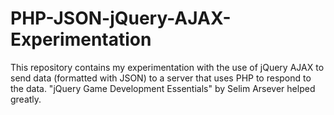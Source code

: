 # PHP-JSON-jQuery-AJAX-Experimentation
This repository contains my experimentation with the use of jQuery AJAX to send data (formatted with JSON) to a server that uses PHP to respond to the data. "jQuery Game Development Essentials" by Selim Arsever helped greatly.
